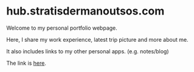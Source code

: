 # hub.stratisdermanoutsos.com

Welcome to my personal portfolio webpage.

Here, I share my work experience, latest trip picture and more about me.

It also includes links to my other personal apps. (e.g. notes/blog)

The link is [here](https://hub.stratisdermanoutsos.com).
